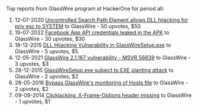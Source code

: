 Top reports from GlassWire program at HackerOne for period all:

1. 12-07-2020 [Uncontrolled Search Path Element allows DLL hijacking for priv esc to SYSTEM](https://hackerone.com/reports/921675) to GlassWire - 50 upvotes, $50
2. 19-07-2022 [Facebook App API credentials leaked in the APK](https://hackerone.com/reports/1641475) to GlassWire - 30 upvotes, $30
3. 18-12-2015 [DLL Hijacking Vulnerability in GlassWireSetup.exe](https://hackerone.com/reports/105977) to GlassWire - 5 upvotes, $5
4. 12-05-2021 [GlassWire 2.1.167 vulnerability - MSVR 56639](https://hackerone.com/reports/1193641) to GlassWire - 3 upvotes, $3
5. 28-12-2015 [GlassWireSetup.exe subject to EXE planting attack](https://hackerone.com/reports/107213) to GlassWire - 2 upvotes, $2
6. 28-05-2016 [Bypass GlassWire's monitoring of Hosts file](https://hackerone.com/reports/141700) to GlassWire - 2 upvotes, $2
7. 09-09-2014 [Clickjacking: X-Frame-Options header missing](https://hackerone.com/reports/27594) to GlassWire - 1 upvotes, $1
